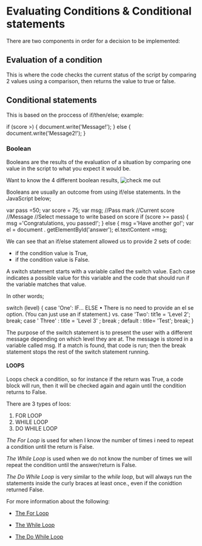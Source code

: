 # Evaluating Conditions & Conditional statements

There are two components in order for a decision to be implemented:

## Evaluation of a condition

This is where the code checks the current status of the script by comparing 2 values using a comparison, then returns the value to true or false.

## Conditional statements

This is based on the proccess of if/then/else; example:

if (score >) {
    document.write('Message!');
} else {
    document.write('Message2!');
}

### Boolean

Booleans are the results of the evaluation of a situation by comparing one value in the script to what you expect it would be.

Want to know the 4 different boolean results, ![check me out](https://www.lotame.com/wp-content/uploads/2018/11/BooleanLogic-700x350.png)

Booleans are usually an outcome from using if/else statements.
In the JavaScript below;

var pass =50; var score = 75; var msg;
//Pass mark
//Current score
//Message
//Select message to write based on score if (score >= pass) {
msg ='Congratulations, you passed!'; } else {
msg ='Have another go!';
var el = document . getElementByld('answer');
el.textContent =msg;

We can see that an if/else statement allowed us to provide 2 sets of code:

- if the condition value is True,
- if the condition value is False.

A switch statement starts with a variable called the switch value. Each case indicates a possible value for this variable and the code that should run if the variable matches that value.

In other words;

switch (level) { case 'One':
IF... ELSE
• There is no need to provide an el se option. (You can just use an if statement.)
vs.
case 'Two':
tit1e = 'Level 2'; break;
case ' Three' :
title = 'Level 3' ; break ;
default :
title= 'Test'; break;
}

The purpose of the switch statement is to present the user with a different message depending on which level they are at. The message is stored in a variable called msg. If a match is found, that code is run; then the break statement stops the rest of the switch statement running.

#### LOOPS

Loops check a condition, so for instance if the return was True, a code block will run, then it will be checked again and again until the condition returns to False.

There are 3 types of loos:

1. FOR LOOP
2. WHILE LOOP
3. DO WHILE LOOP

*The For Loop* is used for when I know the number of times i need to repeat a condition until the return is False.

*The While Loop* is used when we do not know the number of times we will repeat the condition until the answer/return is False.

*The Do While Loop* is very similar to the *while loop*, but will always run the statements inside the curly braces at least once., even if the conidtion returned False.

For more information about the following: 

- [The For Loop](https://cdn.programiz.com/sites/tutorial2program/files/c-for-loop.jpg)

- [The While Loop](https://cdn.journaldev.com/wp-content/uploads/2017/10/while-loop-java.png)

- [The Do While Loop](https://cdn.journaldev.com/wp-content/uploads/2017/10/java-do-while-loop-1.png)

